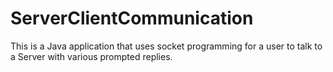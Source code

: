 # ServerClientCommunication
This is a Java application that uses socket programming for a user to talk to a Server with various prompted replies.

